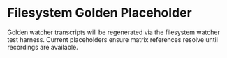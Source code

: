 # Filesystem Golden Placeholder

Golden watcher transcripts will be regenerated via the filesystem watcher test
harness. Current placeholders ensure matrix references resolve until recordings
are available.
